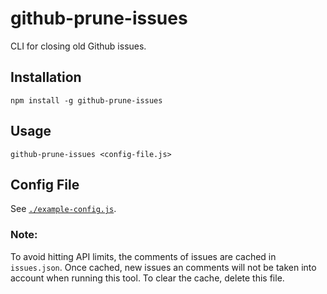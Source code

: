 # github-prune-issues

CLI for closing old Github issues.

## Installation

```shell
npm install -g github-prune-issues
```

## Usage

```shell
github-prune-issues <config-file.js>
```

## Config File

See [`./example-config.js`](https://github.com/btford/github-prune-issues/blob/master/example-config.js).

### Note:

To avoid hitting API limits, the comments of issues are cached in `issues.json`. Once cached, new issues an comments will not be taken into account when running this tool. To clear the cache, delete this file.

